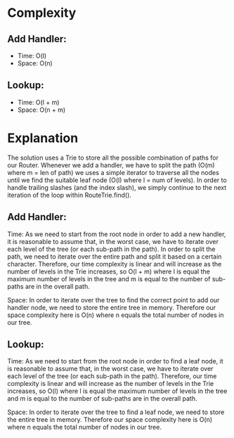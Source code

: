 # Complexity

## Add Handler:
* Time: O(l)
* Space: O(n)

## Lookup:
* Time: O(l + m)
* Space: O(n + m)

# Explanation
The solution uses a Trie to store all the possible combination of paths for our Router. Whenever we add a handler, we have to split the path (O(m) where m = len of path) we uses a simple iterator to traverse all the nodes until we find the suitable leaf node (O(l) where l = num of levels). In order to handle trailing slashes (and the index slash), we simply continue to the next iteration of the loop within RouteTrie.find().

## Add Handler:
Time: As we need to start from the root node in order to add a new handler, it is reasonable to assume that, in the worst case, we have to iterate over each level of the tree (or each sub-path in the path). In order to split the path, we need to iterate over the entire path and split it based on a certain character. Therefore, our time complexity is linear and will increase as the number of levels in the Trie increases, so O(l + m) where l is equal the maximum number of levels in the tree and m is equal to the number of sub-paths are in the overall path.

Space: In order to iterate over the tree to find the correct point to add our handler node, we need to store the entire tree in memory. Therefore our space complexity here is O(n) where n equals the total number of nodes in our tree.

## Lookup:
Time: As we need to start from the root node in order to find a leaf node, it is reasonable to assume that, in the worst case, we have to iterate over each level of the tree (or each sub-path in the path). Therefore, our time complexity is linear and will increase as the number of levels in the Trie increases, so O(l) where l is equal the maximum number of levels in the tree and m is equal to the number of sub-paths are in the overall path.

Space: In order to iterate over the tree to find a leaf node, we need to store the entire tree in memory. Therefore our space complexity here is O(n) where n equals the total number of nodes in our tree.